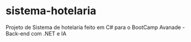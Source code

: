 # sistema-hotelaria
Projeto de Sistema de hotelaria feito em C# para o BootCamp Avanade - Back-end com .NET e IA

